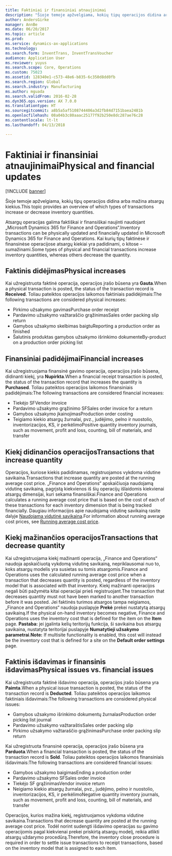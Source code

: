 ```yaml
---
title: Faktiniai ir finansiniai atnaujinimai
description: "Šioje temoje apžvelgiama, kokių tipų operacijos didina arba mažina atsargų kiekius."
author: AndersGirke
manager: AnnBe
ms.date: 06/20/2017
ms.topic: article
ms.prod: 
ms.service: dynamics-ax-applications
ms.technology: 
ms.search.form: InventTrans, InventTransVoucher
audience: Application User
ms.reviewer: yuyus
ms.search.scope: Core, Operations
ms.custom: 75023
ms.assetid: 128340e1-c573-48e6-b835-6c350d8dd0fb
ms.search.region: Global
ms.search.industry: Manufacturing
ms.author: mguada
ms.search.validFrom: 2016-02-28
ms.dyn365.ops.version: AX 7.0.0
ms.translationtype: HT
ms.sourcegitcommit: a8b5a5af5108744406a3d2fb84d7151baea2481b
ms.openlocfilehash: 08a04b3c80aaac25177f92b250e8dc287ae76c28
ms.contentlocale: lt-lt
ms.lasthandoff: 04/13/2018

---
```


# <a name="physical-and-financial-updates"></a><span data-ttu-id="1dda7-103">Faktiniai ir finansiniai atnaujinimai</span><span class="sxs-lookup"><span data-stu-id="1dda7-103">Physical and financial updates</span></span>

[!INCLUDE [banner](../includes/banner.md)]

<span data-ttu-id="1dda7-104">Šioje temoje apžvelgiama, kokių tipų operacijos didina arba mažina atsargų kiekius.</span><span class="sxs-lookup"><span data-stu-id="1dda7-104">This topic provides an overview of which types of transactions increase or decrease inventory quantities.</span></span> 

<span data-ttu-id="1dda7-105">Atsargų operacijas galima faktiškai ir finansiškai naujinti naudojant „Microsoft Dynamics 365 for Finance and Operations“.</span><span class="sxs-lookup"><span data-stu-id="1dda7-105">Inventory transactions can be physically updated and financially updated in Microsoft Dynamics 365 for Finance and Operations.</span></span> <span data-ttu-id="1dda7-106">Kai kurių tipų faktinėse ir finansinėse operacijose atsargų kiekiai yra padidinami, o kitose – sumažinami.</span><span class="sxs-lookup"><span data-stu-id="1dda7-106">Some types of physical and financial transactions increase inventory quantities, whereas others decrease the quantity.</span></span>

## <a name="physical-increases"></a><span data-ttu-id="1dda7-107">Faktinis didėjimas</span><span class="sxs-lookup"><span data-stu-id="1dda7-107">Physical increases</span></span>
<span data-ttu-id="1dda7-108">Kai užregistruota faktinė operacija, operacijos įrašo būsena yra **Gauta**.</span><span class="sxs-lookup"><span data-stu-id="1dda7-108">When a physical transaction is posted, the status of the transaction record is **Received**.</span></span> <span data-ttu-id="1dda7-109">Toliau pateiktos operacijos laikomos faktiniais padidėjimais:</span><span class="sxs-lookup"><span data-stu-id="1dda7-109">The following transactions are considered physical increases:</span></span>

-   <span data-ttu-id="1dda7-110">Pirkimo užsakymo gavimas</span><span class="sxs-lookup"><span data-stu-id="1dda7-110">Purchase order receipt</span></span>
-   <span data-ttu-id="1dda7-111">Pardavimo užsakymo važtaraščio grąžinimas</span><span class="sxs-lookup"><span data-stu-id="1dda7-111">Sales order packing slip return</span></span>
-   <span data-ttu-id="1dda7-112">Gamybos užsakymo skelbimas baigtu</span><span class="sxs-lookup"><span data-stu-id="1dda7-112">Reporting a production order as finished</span></span>
-   <span data-ttu-id="1dda7-113">Šalutinis produktas gamybos užsakymo išrinkimo dokumente</span><span class="sxs-lookup"><span data-stu-id="1dda7-113">By-product on a production order picking list</span></span>

## <a name="financial-increases"></a><span data-ttu-id="1dda7-114">Finansiniai padidėjimai</span><span class="sxs-lookup"><span data-stu-id="1dda7-114">Financial increases</span></span>
<span data-ttu-id="1dda7-115">Kai užregistruojama finansinė gavimo operacija, operacijos įrašo būsena, didinanti kiekį, yra **Nupirkta**.</span><span class="sxs-lookup"><span data-stu-id="1dda7-115">When a financial receipt transaction is posted, the status of the transaction record that increases the quantity is **Purchased**.</span></span> <span data-ttu-id="1dda7-116">Toliau pateiktos operacijos laikomos finansiniais padidėjimais:</span><span class="sxs-lookup"><span data-stu-id="1dda7-116">The following transactions are considered financial increases:</span></span>

-   <span data-ttu-id="1dda7-117">Tiekėjo SF</span><span class="sxs-lookup"><span data-stu-id="1dda7-117">Vendor invoice</span></span>
-   <span data-ttu-id="1dda7-118">Pardavimo užsakymo grąžinimo SF</span><span class="sxs-lookup"><span data-stu-id="1dda7-118">Sales order invoice for a return</span></span>
-   <span data-ttu-id="1dda7-119">Gamybos užsakymo įkainojimas</span><span class="sxs-lookup"><span data-stu-id="1dda7-119">Production order costing</span></span>
-   <span data-ttu-id="1dda7-120">Teigiamo kiekio atsargų žurnalai, pvz., judėjimo, pelno ir nuostolio, inventorizacijos, KS, ir perkėlimo</span><span class="sxs-lookup"><span data-stu-id="1dda7-120">Positive quantity inventory journals, such as movement, profit and loss, counting, bill of materials, and transfer</span></span>

## <a name="transactions-that-increase-quantity"></a><span data-ttu-id="1dda7-121">Kiekį didinančios operacijos</span><span class="sxs-lookup"><span data-stu-id="1dda7-121">Transactions that increase quantity</span></span>
<span data-ttu-id="1dda7-122">Operacijos, kuriose kiekis padidinamas, registruojamos vykdoma vidutine savikaina.</span><span class="sxs-lookup"><span data-stu-id="1dda7-122">Transactions that increase quantity are posted at the running average cost price.</span></span> <span data-ttu-id="1dda7-123">„Finance and Operations“ apskaičiuoja naudojamą vidutinę savikainą, pagrįstą kiekvienos iš šių operacijų išlaidomis kiekvienai atsargų dimensijai, kuri sekama finansiškai.</span><span class="sxs-lookup"><span data-stu-id="1dda7-123">Finance and Operations calculates a running average cost price that is based on the cost of each of these transactions for each inventory dimension that is being tracked financially.</span></span> <span data-ttu-id="1dda7-124">Daugiau informacijos apie naudojamą vidutinę savikainą rasite dalyje [Naudojama vidutinė savikaina](running-average-cost-price.md).</span><span class="sxs-lookup"><span data-stu-id="1dda7-124">For information about running average cost prices, see [Running average cost price](running-average-cost-price.md).</span></span>

## <a name="transactions-that-decrease-quantity"></a><span data-ttu-id="1dda7-125">Kiekį mažinančios operacijos</span><span class="sxs-lookup"><span data-stu-id="1dda7-125">Transactions that decrease quantity</span></span>
<span data-ttu-id="1dda7-126">Kai užregistruojama kiekį mažinanti operacija, „Finance and Operations“ naudoja apskaičiuotą vykdomą vidutinę savikainą, nepriklausomai nuo to, koks atsargų modelis yra susietas su tomis atsargomis.</span><span class="sxs-lookup"><span data-stu-id="1dda7-126">Finance and Operations uses the calculated running average cost price when a transaction that decreases quantity is posted, regardless of the inventory model that is associated with that inventory.</span></span> <span data-ttu-id="1dda7-127">Kiekį mažinanti operacijos negali būti pažymėta kitai operacijai prieš registruojant.</span><span class="sxs-lookup"><span data-stu-id="1dda7-127">The transaction that decreases quantity must not have been marked to another transaction before it was posted.</span></span> <span data-ttu-id="1dda7-128">Jei faktinės turimos atsargos tampa neigiamos, „Finance and Operations“ naudoja puslapyje **Prekė** prekei nustatytą atsargų savikainą.</span><span class="sxs-lookup"><span data-stu-id="1dda7-128">If the physical on-hand inventory becomes negative, Finance and Operations uses the inventory cost that is defined for the item on the **Item** page.</span></span> <span data-ttu-id="1dda7-129">**Pastaba:** jei įgalinta kelių teritorijų funkcija, ši savikaina bus atsargų savikaina, nustatyta teritorijai puslapyje **Numatytieji užsakymo parametrai**.</span><span class="sxs-lookup"><span data-stu-id="1dda7-129">**Note:** If multisite functionality is enabled, this cost will instead be the inventory cost that is defined for a site on the **Default order settings** page.</span></span>

## <a name="physical-issues-vs-financial-issues"></a><span data-ttu-id="1dda7-130">Faktinis išdavimas ir finansinis išdavimas</span><span class="sxs-lookup"><span data-stu-id="1dda7-130">Physical issues vs. financial issues</span></span>
<span data-ttu-id="1dda7-131">Kai užregistruota faktinė išdavimo operacija, operacijos įrašo būsena yra **Paimta**.</span><span class="sxs-lookup"><span data-stu-id="1dda7-131">When a physical issue transaction is posted, the status of the transaction record is **Deducted**.</span></span> <span data-ttu-id="1dda7-132">Toliau pateiktos operacijos laikomos faktiniais išdavimais:</span><span class="sxs-lookup"><span data-stu-id="1dda7-132">The following transactions are considered physical issues:</span></span>

-   <span data-ttu-id="1dda7-133">Gamybos užsakymo išrinkimo dokumentų žurnalas</span><span class="sxs-lookup"><span data-stu-id="1dda7-133">Production order picking list journal</span></span>
-   <span data-ttu-id="1dda7-134">Pardavimo užsakymo važtaraštis</span><span class="sxs-lookup"><span data-stu-id="1dda7-134">Sales order packing slip</span></span>
-   <span data-ttu-id="1dda7-135">Pirkimo užsakymo važtaraščio grąžinimas</span><span class="sxs-lookup"><span data-stu-id="1dda7-135">Purchase order packing slip return</span></span>

<span data-ttu-id="1dda7-136">Kai užregistruota finansinė operacija, operacijos įrašo būsena yra **Parduota**.</span><span class="sxs-lookup"><span data-stu-id="1dda7-136">When a financial transaction is posted, the status of the transaction record is **Sold**.</span></span> <span data-ttu-id="1dda7-137">Toliau pateiktos operacijos laikomos finansiniais išdavimais:</span><span class="sxs-lookup"><span data-stu-id="1dda7-137">The following transactions are considered financial issues:</span></span>

-   <span data-ttu-id="1dda7-138">Gamybos užsakymo baigimas</span><span class="sxs-lookup"><span data-stu-id="1dda7-138">Ending a production order</span></span>
-   <span data-ttu-id="1dda7-139">Pardavimo užsakymo SF</span><span class="sxs-lookup"><span data-stu-id="1dda7-139">Sales order invoice</span></span>
-   <span data-ttu-id="1dda7-140">Tiekėjo SF grąžinimas</span><span class="sxs-lookup"><span data-stu-id="1dda7-140">Vendor invoice return</span></span>
-   <span data-ttu-id="1dda7-141">Neigiamo kiekio atsargų žurnalai, pvz., judėjimo, pelno ir nuostolio, inventorizacijos, KS, ir perkėlimo</span><span class="sxs-lookup"><span data-stu-id="1dda7-141">Negative quantity inventory journals, such as movement, profit and loss, counting, bill of materials, and transfer</span></span>

<span data-ttu-id="1dda7-142">Operacijos, kurios mažina kiekį, registruojamos vykdoma vidutine savikaina.</span><span class="sxs-lookup"><span data-stu-id="1dda7-142">Transactions that decrease quantity are posted at the running average cost price.</span></span> <span data-ttu-id="1dda7-143">Todėl norint sudengti išdavimo operacijas su gavimo operacijomis pagal kiekvienai prekei priskirtą atsargų modelį, reikia atlikti atsargų uždarymo procedūrą.</span><span class="sxs-lookup"><span data-stu-id="1dda7-143">Therefore, the inventory close procedure is required in order to settle issue transactions to receipt transactions, based on the inventory model that is assigned to each item.</span></span>




